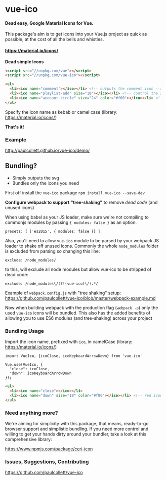 # vue-ico
#### Dead easy, Google Material Icons for Vue.

This package's aim is to get icons into your Vue.js project as quick as possible, at the cost of all the bells and whistles.

#### https://material.io/icons/

**Dead simple Icons**
```HTML
<script src="//unpkg.com/vue"></script>
<script src="//unpkg.com/vue-ico"></script>
```
```HTML
<ul>
  <li><ico name="comment"></ico></li> <!-- outputs the comment icon -->
  <li><ico name="playlist-add" size="18"></ico></li> <!-- control the size -->
  <li><ico name="account-circle" size="24" color="#f00"></ico></li> <!-- red icon -->
</ul>
```
Specify the icon name as kebab or camel case
(library: https://material.io/icons/)

**That's it!**

### Example

http://paulcollett.github.io/vue-ico/demo/

## Bundling?

- Simply outputs the svg
- Bundles only the icons you need

First off install the `vue-ico` package `npm install vue-ico --save-dev`

**Configure webpack to support "tree-shaking"** to remove _dead code_ (and unused icons)

When using babel as your JS loader, make sure we're not compiling to commonjs modules by passing `{ modules: false }` as an option.
```JS
presets: [ ['es2015', { modules: false }] ]
```

Also, you'll need to allow `vue-ico` module to be parsed by your webpack JS loader to shake off unused icons. Commonly the whole `node_modules` folder is excluded from parsing so changing this line:
```JS
exclude: /node_modules/
```
to this, will exclude all node modules but allow vue-ico to be stripped of dead code:
```JS
exclude: /node_modules\/(?!(vue-ico)\/).*/
```
Example of `webpack.config.js` with "tree shaking" setup:
https://github.com/paulcollett/vue-ico/blob/master/webpack-example.md

Now when building webpack with the production flag (`webpack -p`) only the used `vue-ico` icons will be bundled. This also has the added benefits of allowing you to use ES6 modules (and tree-shaking) across your project

### Bundling Usage

Import the icon name, prefixed with `ico`, in camelCase (library: https://material.io/icons/)

```JS
import VueIco, {icoClose, icoKeyboardArrowDown} from 'vue-ico'

Vue.use(VueIco, {
  "close": icoClose,
  "down": icoKeyboardArrowDown
});
```

```HTML
<ul>
  <li><ico name="close"></ico></li>
  <li><ico name="down" size="18" color="#f00"></ico></li> <!-- red icon -->
</ul>
```

### Need anything more?

We're aiming for simplicity with this package, that means, ready-to-go browser support and simplistic bundling. If you need more control and willing to get your hands dirty around your bundler, take a look at this comprehensive library:

https://www.npmjs.com/package/ceri-icon

### Issues, Suggestions, Contributing

https://github.com/paulcollett/vue-ico
